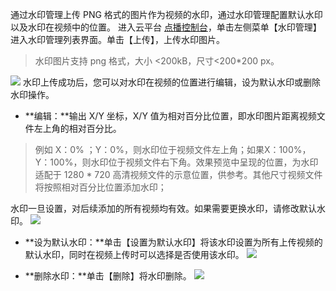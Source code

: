 通过水印管理上传 PNG 格式的图片作为视频的水印，通过水印管理配置默认水印以及水印在视频中的位置。
进入云平台 [点播控制台](http://console.tce.fsphere.cn/video)，单击左侧菜单【水印管理】进入水印管理列表界面。单击【上传】，上传水印图片。
>水印图片支持 png 格式，大小 <200kB，尺寸<200*200 px。

![](http://imgcache.tce.fsphere.cn/static/mc.qcloudimg.com/static/img/e6f9073a0185e9cf6ac3f0bcf19b8af4/image.png)
水印上传成功后，您可以对水印在视频的位置进行编辑，设为默认水印或删除水印操作。
- **编辑：**输出 X/Y 坐标，X/Y 值为相对百分比位置，即水印图片距离视频文件左上角的相对百分比。
>例如 X：0% ；Y：0%，则水印位于视频文件左上角；如果X：100%，Y：100%，则水印位于视频文件右下角。效果预览中呈现的位置，为水印适配于 1280 * 720 高清视频文件的示意位置，供参考。其他尺寸视频文件将按照相对百分比位置添加水印；

水印一旦设置，对后续添加的所有视频均有效。如果需要更换水印，请修改默认水印。
![](http://imgcache.tce.fsphere.cn/static/mc.qcloudimg.com/static/img/edfea688d7ad2d672e53ca64a11a4786/image.png)
- **设为默认水印：**单击【设置为默认水印】将该水印设置为所有上传视频的默认水印，同时在视频上传时可以选择是否使用该水印。
![](http://imgcache.tce.fsphere.cn/static/mc.qcloudimg.com/static/img/f515193a9f675ce6d65f5eb5fae51094/image.png)

- **删除水印：**单击【删除】将水印删除。
![](http://imgcache.tce.fsphere.cn/static/mc.qcloudimg.com/static/img/6f8b29ff6e95a5d55c00b6967453e10d/image.png)
